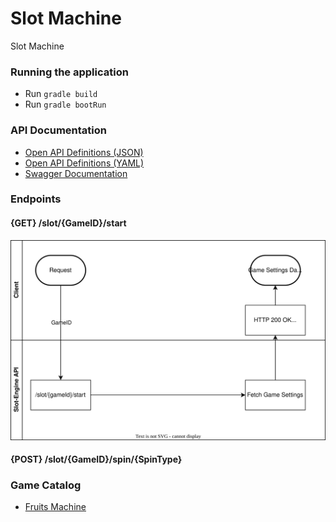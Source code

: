 # Slot Machine

Slot Machine


### Running the application
* Run `gradle build`
* Run `gradle bootRun`

### API Documentation

* [Open API Definitions (JSON)](http://localhost:8080/v3/api-docs)
* [Open API Definitions (YAML)](http://localhost:8080/v3/api-docs.yaml)
* [Swagger Documentation](http://localhost:8080/swagger-ui.html)



### Endpoints

#### {GET} /slot/{GameID}/start

![](docs/diagrams/start.svg)


#### {POST} /slot/{GameID}/spin/{SpinType}



### Game Catalog
* [Fruits Machine](docs/games/fruits-machine.md)
